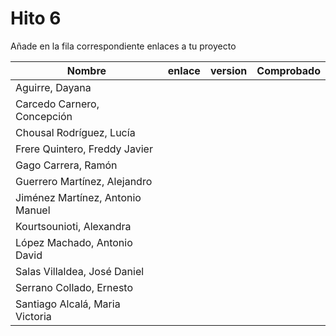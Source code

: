 # Hito 6

Añade en la fila correspondiente enlaces a tu proyecto

| Nombre                           |  enlace  | version | Comprobado | 
|----------------------------------|----------|---------| ---------- |
| Aguirre, Dayana                  | | | |
| Carcedo Carnero, Concepción      | | | |
| Chousal Rodríguez, Lucía         | | | |
| Frere Quintero, Freddy Javier    | | | |
| Gago Carrera, Ramón              | | | |
| Guerrero Martínez, Alejandro     | | | |
| Jiménez Martínez, Antonio Manuel | | | |
| Kourtsounioti, Alexandra         | | | |
| López Machado, Antonio David     | | | |
| Salas Villaldea, José Daniel     | | | |
| Serrano Collado, Ernesto         | | | |
| Santiago Alcalá, Maria Victoria  | | | |


